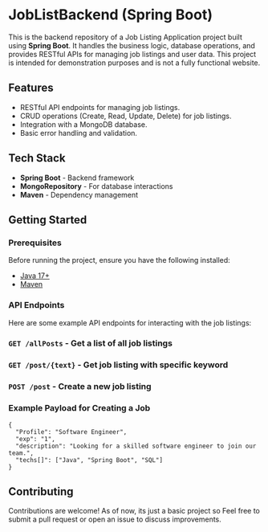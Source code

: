 # JobListBackend (Spring Boot)

This is the backend repository of a Job Listing Application project built using **Spring Boot**. It handles the business logic, database operations, and provides RESTful APIs for managing job listings and user data. This project is intended for demonstration purposes and is not a fully functional website.

## Features

- RESTful API endpoints for managing job listings.
- CRUD operations (Create, Read, Update, Delete) for job listings.
- Integration with a MongoDB database.
- Basic error handling and validation.

## Tech Stack

- **Spring Boot** - Backend framework
- **MongoRepository** - For database interactions
- **Maven** - Dependency management

## Getting Started

### Prerequisites

Before running the project, ensure you have the following installed:

- [Java 17+](https://www.oracle.com/java/technologies/javase-jdk17-downloads.html)
- [Maven](https://maven.apache.org/install.html)

### API Endpoints
Here are some example API endpoints for interacting with the job listings:

### `GET /allPosts` - Get a list of all job listings
### `GET /post/{text}` - Get job listing with specific keyword
### `POST /post` - Create a new job listing

### Example Payload for Creating a Job
```
{
  "Profile": "Software Engineer",
  "exp": "1",
  "description": "Looking for a skilled software engineer to join our team.",
  "techs[]": ["Java", "Spring Boot", "SQL"]
}
```

## Contributing
Contributions are welcome! As of now, its just a basic project so Feel free to submit a pull request or open an issue to discuss improvements.
